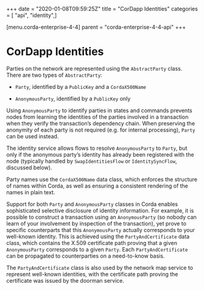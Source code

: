 +++
date = "2020-01-08T09:59:25Z"
title = "CorDapp Identities"
categories = [ "api", "identity",]

[menu.corda-enterprise-4-4]
parent = "corda-enterprise-4-4-api"
+++



# CorDapp Identities

Parties on the network are represented using the `AbstractParty` class. There are two types of `AbstractParty`:


* `Party`, identified by a `PublicKey` and a `CordaX500Name`


* `AnonymousParty`, identified by a `PublicKey` only


Using `AnonymousParty` to identify parties in states and commands prevents nodes from learning the identities
            of the parties involved in a transaction when they verify the transaction’s dependency chain. When preserving the
            anonymity of each party is not required (e.g. for internal processing), `Party` can be used instead.

The identity service allows flows to resolve `AnonymousParty` to `Party`, but only if the anonymous party’s
            identity has already been registered with the node (typically handled by `SwapIdentitiesFlow` or
            `IdentitySyncFlow`, discussed below).

Party names use the `CordaX500Name` data class, which enforces the structure of names within Corda, as well as
            ensuring a consistent rendering of the names in plain text.

Support for both `Party` and `AnonymousParty` classes in Corda enables sophisticated selective disclosure of
            identity information. For example, it is possible to construct a transaction using an `AnonymousParty` (so nobody can
            learn of your involvement by inspection of the transaction), yet prove to specific counterparts that this
            `AnonymousParty` actually corresponds to your well-known identity. This is achieved using the
            `PartyAndCertificate` data class, which contains the X.509 certificate path proving that a given `AnonymousParty`
            corresponds to a given `Party`. Each `PartyAndCertificate` can be propagated to counterparties on a need-to-know
            basis.

The `PartyAndCertificate` class is also used by the network map service to represent well-known identities, with the
            certificate path proving the certificate was issued by the doorman service.



